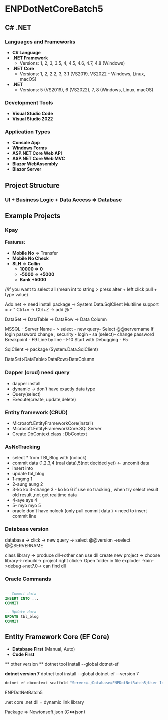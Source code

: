 # ENPDotNetCoreBatch5
## C# .NET

### Languages and Frameworks

- **C# Language**
- **.NET Framework** 
  - Versions: 1, 2, 3, 3.5, 4, 4.5, 4.6, 4.7, 4.8 (Windows)
- **.NET Core**
  - Versions: 1, 2, 2.2, 3, 3.1 (VS2019, VS2022 - Windows, Linux, macOS)
- **.NET**
  - Versions: 5 (VS2019), 6 (VS2022), 7, 8 (Windows, Linux, macOS)

### Development Tools

- **Visual Studio Code**
- **Visual Studio 2022**

### Application Types

- **Console App**
- **Windows Forms**
- **ASP.NET Core Web API**
- **ASP.NET Core Web MVC**
- **Blazor WebAssembly**
- **Blazor Server**

## Project Structure

### UI + Business Logic + Data Access => Database

## Example Projects

### Kpay

#### Features:

- **Mobile No** => Transfer
- **Mobile No Check**
- **SLH** => **Collin**
  - **10000 => 0**
  - **-5000 => +5000**
  - **Bank +5000**

//if you want to select all (mean int to string > press alter + left click pull + type value)

Ado.net => need install package => System.Data.SqlClient
Multiline support = > " Ctrl+v -> Ctrl+Z -> add @ "

DataSet -> DataTable -> DataRow -> Data Column

MSSQL - Server Name - > select - new query- Select @@servername 
If login password change , security - login - sa (select)- change password
Breakpoint - F9
Line by line - F10
Start with Debugging - F5

SqlClient -> package (System.Data.SqlClient)

DataSet>DataTable>DataRow>DataColumn

### Dapper (crud) need query
- dapper install
- dynamic -> don't have exactly data type
- Query(select)
- Execute(create, update,delete)

### Entity framework (CRUD)
- Microsoft.EntityFrameworkCore(install)
- Microsoft.EntityFrameworkCore.SQLServer
- Create DbContext class : DbContext

### AsNoTracking
-  select * from TBl_Blog with (nolock) 
- commit data (1,2,3,4 (real data),5(not decided yet) <- uncomit data
- insert into
- update tbl_blog
- 1-mgmg 1
- 2-aung aung 2
- 3-ko ko 3-change 3 - ko ko 6 if use no tracking , when try select result old result ,not get realtime data
- 4-aye aye 4
- 5- myo myo 5
- oracle don't have nolock (only pull commit data ) > need to insert commit line


### Database version
database -> click -> new query -> select @@version
->select @@SERVERNAME

class library -> produce dll->other can use dll
create new project -> choose library-> rebuild-> project right click->
Open folder in file exploder ->bin->debug->net7.0-> can find dll

### Oracle Commands

```sql

-- Commit data
INSERT INTO ...
COMMIT

-- Update data
UPDATE tbl_blog
COMMIT
```

## Entity Framework Core (EF Core)

- **Database First** (Manual, Auto)
- **Code First**

** other version **
dotnet tool install --global dotnet-ef 

**dotnet version 7**
dotnet tool install --global dotnet-ef --version 7

```sh
dotnet ef dbcontext scaffold "Server=.;Database=ENPDotNetBatch5;User Id=sa;Password=sasa@123;TrustServerCertificate=True;" Microsoft.EntityFrameworkCore.SqlServer -o Models -c AppDbContext -f
```
ENPDotNetBatch5

.net core
.net 
dll = dynamic link library

Package => Newtonsoft.json (C<=>json)